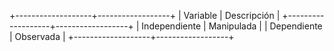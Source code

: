 +-------------------+------------------+
| Variable          | Descripción      |
+-------------------+------------------+
| Independiente     | Manipulada       |
| Dependiente       | Observada        |
+-------------------+------------------+

